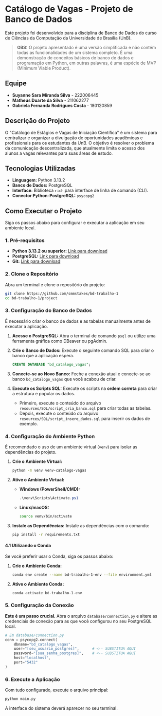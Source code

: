 # Catálogo de Vagas - Projeto de Banco de Dados

Este projeto foi desenvolvido para a disciplina de Banco de Dados do curso de Ciências da Computação da Universidade de Brasília (UnB).

> **OBS:** O projeto apresentado é uma versão simplificada e não contém todas as funcionalidades de um sistema completo. É uma demonstração de conceitos básicos de banco de dados e programação em Python, em outras palavras, é uma espécie de MVP (Minimum Viable Product).

## Equipe

* **Suyanne Sara Miranda Silva** - 222006445
* **Matheus Duarte da Silva** - 211062277
* **Gabriela Fernanda Rodrigues Costa** - 180120859

## Descrição do Projeto

O "Catálogo de Estágios e Vagas de Iniciação Científica" é um sistema para centralizar e organizar a divulgação de oportunidades acadêmicas e profissionais para os estudantes da UnB. O objetivo é resolver o problema da comunicação descentralizada, que atualmente limita o acesso dos alunos a vagas relevantes para suas áreas de estudo.

## Tecnologias Utilizadas

* **Linguagem:** Python 3.13.2
* **Banco de Dados:** PostgreSQL
* **Interface:** Biblioteca `rich` para interface de linha de comando (CLI).
* **Conector Python-PostgreSQL:** `psycopg2`

## Como Executar o Projeto

Siga os passos abaixo para configurar e executar a aplicação em seu ambiente local.

### 1. Pré-requisitos

* **Python 3.13.2 ou superior:** [Link para download](https://www.python.org/downloads/)
* **PostgreSQL:** [Link para download](https://www.postgresql.org/download/)
* **Git:** [Link para download](https://git-scm.com/downloads)

### 2. Clone o Repositório

Abra um terminal e clone o repositório do projeto:
```bash
git clone https://github.com/smmstakes/bd-trabalho-1
cd bd-trabalho-1/project
```

### 3. Configuração do Banco de Dados

É necessário criar o banco de dados e as tabelas manualmente antes de executar a aplicação.

1.  **Acesse o PostgreSQL:** Abra o terminal de comando `psql` ou utilize uma ferramenta gráfica como DBeaver ou pgAdmin.

2.  **Crie o Banco de Dados:** Execute o seguinte comando SQL para criar o banco que a aplicação espera.
    ```sql
    CREATE DATABASE "bd_catalogo_vagas";
    ```

3.  **Conecte-se ao Novo Banco:** Feche a conexão atual e conecte-se ao banco `bd_catalogo_vagas` que você acabou de criar.

4.  **Execute os Scripts SQL:** Execute os scripts na **ordem correta** para criar a estrutura e popular os dados.
    * Primeiro, execute o conteúdo do arquivo `resources/SQL/script_cria_banco.sql` para criar todas as tabelas.
    * Depois, execute o conteúdo do arquivo `resources/SQL/script_insere_dados.sql` para inserir os dados de exemplo.

### 4. Configuração do Ambiente Python

É recomendado o uso de um ambiente virtual (`venv`) para isolar as dependências do projeto.

1.  **Crie o Ambiente Virtual:**
    ```bash
    python -m venv venv-catalogo-vagas
    ```

2.  **Ative o Ambiente Virtual:**
    * **Windows (PowerShell/CMD):**
        ```powershell
        .\venv\Scripts\Activate.ps1
        ```
    * **Linux/macOS:**
        ```bash
        source venv/bin/activate
        ```

3.  **Instale as Dependências:**
    Instale as dependências com o comando:
    ```bash
    pip install -r requirements.txt
    ```

#### 4.1 Utilizando o Conda

Se você preferir usar o Conda, siga os passos abaixo:

1.  **Crie o Ambiente Conda:**
    ```bash
    conda env create --name bd-trabalho-1-env --file environment.yml
    ```

2.  **Ative o Ambiente Conda:**
    ```bash
    conda activate bd-trabalho-1-env
    ```

### 5. Configuração da Conexão

**Este é um passo crucial.** Abra o arquivo `database/connection.py` e altere as credenciais de conexão para as que você configurou no seu PostgreSQL local.

```python
# Em database/connection.py
conn = psycopg2.connect(
    dbname="bd_catalogo_vagas",
    user="[seu_usuario_postgres]",      # <-- SUBSTITUA AQUI
    password="[sua_senha_postgres]",    # <-- SUBSTITUA AQUI
    host="localhost",
    port="5432"
)
```

### 6. Execute a Aplicação

Com tudo configurado, execute o arquivo principal:

```bash
python main.py
```

A interface do sistema deverá aparecer no seu terminal.
